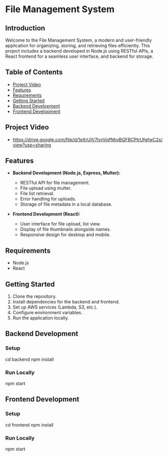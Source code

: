 # File Management System

## Introduction

Welcome to the File Management System, a modern and user-friendly application for organizing, storing, and retrieving files efficiently. This project includes a backend developed in Node.js using RESTful APIs, a React frontend for a seamless user interface, and backend for storage.

## Table of Contents

- [Project Video](#Project-Video)
- [Features](#features)
- [Requirements](#requirements)
- [Getting Started](#getting-started)
- [Backend Development](#backend-development)
- [Frontend Development](#frontend-development)

## Project Video

- https://drive.google.com/file/d/1eXrUIV7IvnVqfNhvBQFBCPtrUfgfwC2s/view?usp=sharing

## Features

- **Backend Development (Node.js, Express, Multer):**
  - RESTful API for file management.
  - File upload using multer.
  - File list retrieval.
  - Error handling for uploads.
  - Storage of file metadata in a local database.

- **Frontend Development (React):**
  - User interface for file upload, list view.
  - Display of file thumbnails alongside names.
  - Responsive design for desktop and mobile.

## Requirements

- Node.js
- React

## Getting Started

1. Clone the repository.
2. Install dependencies for the backend and frontend.
3. Set up AWS services (Lambda, S3, etc.).
4. Configure environment variables.
5. Run the application locally.

## Backend Development

### Setup

cd backend
npm install

### Run Locally

npm start

## Frontend Development

### Setup

cd frontend
npm install

### Run Locally

npm start

